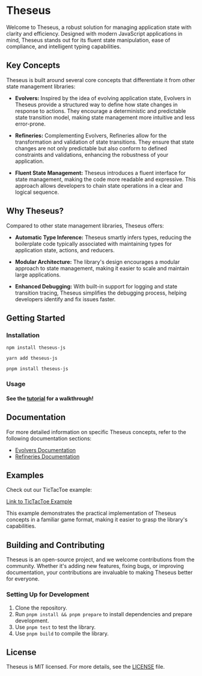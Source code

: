 # Theseus

Welcome to Theseus, a robust solution for managing application state with clarity and efficiency. Designed
with modern JavaScript applications in mind, Theseus stands out for its fluent state manipulation, ease of
compliance, and intelligent typing capabilities.

## Key Concepts

Theseus is built around several core concepts that differentiate it from other state management libraries:

-   **Evolvers:** Inspired by the idea of evolving application state, Evolvers in Theseus provide a structured
    way to define how state changes in response to actions. They encourage a deterministic and predictable
    state transition model, making state management more intuitive and less error-prone.

-   **Refineries:** Complementing Evolvers, Refineries allow for the transformation and validation of state
    transitions. They ensure that state changes are not only predictable but also conform to defined
    constraints and validations, enhancing the robustness of your application.

-   **Fluent State Management:** Theseus introduces a fluent interface for state management, making the code
    more readable and expressive. This approach allows developers to chain state operations in a clear and
    logical sequence.

## Why Theseus?

Compared to other state management libraries, Theseus offers:

-   **Automatic Type Inference:** Theseus smartly infers types, reducing the boilerplate code typically
    associated with maintaining types for application state, actions, and reducers.

-   **Modular Architecture:** The library's design encourages a modular approach to state management, making
    it easier to scale and maintain large applications.

-   **Enhanced Debugging:** With built-in support for logging and state transition tracing, Theseus simplifies
    the debugging process, helping developers identify and fix issues faster.

## Getting Started

### Installation

```shell
npm install theseus-js
```

```shell
yarn add theseus-js
```

```shell
pnpm install theseus-js
```

### Usage

#### See the [tutorial](./.tutorial/README.md) for a walkthrough!

## Documentation

For more detailed information on specific Theseus concepts, refer to the following documentation sections:

-   [Evolvers Documentation](src/lib/Evolvers)
-   [Refineries Documentation](src/lib/Refineries)

## Examples

Check out our TicTacToe example:

[Link to TicTacToe Example](.examples/TicTacToe/)

This example demonstrates the practical implementation of Theseus concepts in a familiar game format, making
it easier to grasp the library's capabilities.

## Building and Contributing

Theseus is an open-source project, and we welcome contributions from the community. Whether it's adding new
features, fixing bugs, or improving documentation, your contributions are invaluable to making Theseus better
for everyone.

### Setting Up for Development

1. Clone the repository.
2. Run `pnpm install && pnpm prepare` to install dependencies and prepare development.
3. Use `pnpm test` to test the library.
4. Use `pnpm build` to compile the library.

## License

Theseus is MIT licensed. For more details, see the [LICENSE](LICENSE) file.
